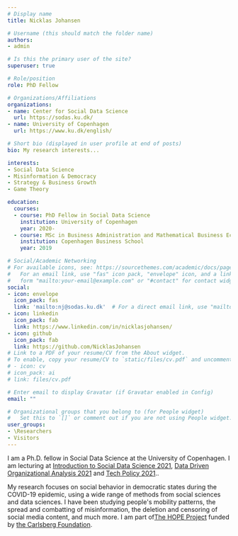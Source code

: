 ```yaml
---
# Display name
title: Nicklas Johansen

# Username (this should match the folder name)
authors:
- admin

# Is this the primary user of the site?
superuser: true

# Role/position
role: PhD Fellow

# Organizations/Affiliations
organizations:
- name: Center for Social Data Science
  url: https://sodas.ku.dk/
- name: University of Copenhagen
  url: https://www.ku.dk/english/

# Short bio (displayed in user profile at end of posts)
bio: My research interests...

interests:
- Social Data Science
- Misinformation & Democracy
- Strategy & Business Growth
- Game Theory 

education:
  courses:
  - course: PhD Fellow in Social Data Science
    institution: University of Copenhagen
    year: 2020-
  - course: MSc in Business Administration and Mathematical Business Economics
    institution: Copenhagen Business School
    year: 2019

# Social/Academic Networking
# For available icons, see: https://sourcethemes.com/academic/docs/page-builder/#icons
#   For an email link, use "fas" icon pack, "envelope" icon, and a link in the
#   form "mailto:your-email@example.com" or "#contact" for contact widget.
social:
- icon: envelope
  icon_pack: fas
  link: 'mailto:nj@sodas.ku.dk'  # For a direct email link, use "mailto:nj@sodas.ku.dk".
- icon: linkedin
  icon_pack: fab
  link: https://www.linkedin.com/in/nicklasjohansen/
- icon: github
  icon_pack: fab
  link: https://github.com/NicklasJohansen
# Link to a PDF of your resume/CV from the About widget.
# To enable, copy your resume/CV to `static/files/cv.pdf` and uncomment the lines below.
# - icon: cv
# icon_pack: ai
# link: files/cv.pdf

# Enter email to display Gravatar (if Gravatar enabled in Config)
email: ""

# Organizational groups that you belong to (for People widget)
#   Set this to `[]` or comment out if you are not using People widget.
user_groups:
- \Researchers
- Visitors
---
```


I am a Ph.D. fellow in Social Data Science at the University of Copenhagen. I am lecturing at [Introduction to Social Data Science 2021](https://isdsucph.github.io/isds2021), [Data Driven Organizational Analysis 2021](https://efteruddannelse.kurser.ku.dk/course/2021-2022/ASTK18379U) and [Tech Policy 2021](https://www.socialdatascience.dk/tech-policy)..

My research focuses on social behavior in democratic states during the COVID-19 epidemic, using a wide range of methods from social sciences and data sciences. I have been studying people's mobility patterns, the spread and combatting of misinformation, the deletion and censoring of social media content, and much more. I am part of[The HOPE Project](https://politicalscience.ku.dk/research/projects/hope/) funded by [the Carlsberg Foundation](https://www.carlsbergfondet.dk/en).